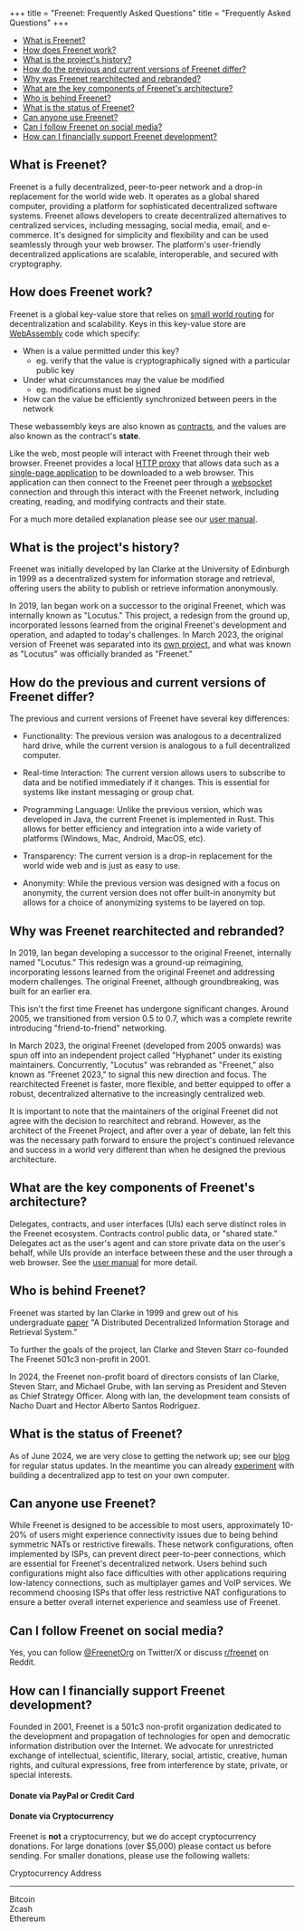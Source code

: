 +++
title = "Freenet: Frequently Asked Questions"
title = "Frequently Asked Questions"
+++

- [What is Freenet?](#what-is-freenet)
- [How does Freenet work?](#how-does-freenet-work)
- [What is the project's history?](#what-is-the-projects-history)
- [How do the previous and current versions of Freenet differ?](#how-do-the-previous-and-current-versions-of-freenet-differ)
- [Why was Freenet rearchitected and rebranded?](#why-was-freenet-rearchitected-and-rebranded)
- [What are the key components of Freenet's architecture?](#what-are-the-key-components-of-freenets-architecture)
- [Who is behind Freenet?](#who-is-behind-freenet)
- [What is the status of Freenet?](#what-is-the-status-of-freenet)
- [Can anyone use Freenet?](#can-anyone-use-freenet)
- [Can I follow Freenet on social media?](#can-i-follow-freenet-on-social-media)
- [How can I financially support Freenet development?](#how-can-i-financially-support-freenet-development)

## <a name="what-is-freenet"></a>What is Freenet?

Freenet is a fully decentralized, peer-to-peer network and a drop-in
replacement for the world wide web. It operates as a global shared
computer, providing a platform for sophisticated decentralized software
systems. Freenet allows developers to create decentralized alternatives
to centralized services, including messaging, social media, email, and
e-commerce. It\'s designed for simplicity and flexibility and can be
used seamlessly through your web browser. The platform\'s user-friendly
decentralized applications are scalable, interoperable, and secured with
cryptography.

## <a name="how-does-freenet-work"></a>How does Freenet work?

Freenet is a global key-value store that relies on [small world
routing](https://en.wikipedia.org/wiki/Small-world_routing) for
decentralization and scalability. Keys in this key-value store are
[WebAssembly](https://en.wikipedia.org/wiki/WebAssembly) code which
specify:

-   When is a value permitted under this key?
    -   eg. verify that the value is cryptographically signed with a
        particular public key
-   Under what circumstances may the value be modified
    -   eg. modifications must be signed
-   How can the value be efficiently synchronized between peers in the
    network

These webassembly keys are also known as
[contracts](https://docs.freenet.org/components/contracts.html), and the
values are also known as the contract\'s **state**.

Like the web, most people will interact with Freenet through their web
browser. Freenet provides a local [HTTP
proxy](https://docs.freenet.org/components/ui.html) that allows data
such as a [single-page
application](https://en.wikipedia.org/wiki/Single-page_application) to
be downloaded to a web browser. This application can then connect to the
Freenet peer through a
[websocket](https://en.wikipedia.org/wiki/WebSocket) connection and
through this interact with the Freenet network, including creating,
reading, and modifying contracts and their state.

For a much more detailed explanation please see our [user
manual](https://docs.freenet.org/introduction.html).

## <a name="what-is-the-projects-history"></a>What is the project's history?

Freenet was initially developed by Ian Clarke at the University of
Edinburgh in 1999 as a decentralized system for information storage and
retrieval, offering users the ability to publish or retrieve information
anonymously.

In 2019, Ian began work on a successor to the original Freenet, which
was internally known as \"Locutus.\" This project, a redesign from the
ground up, incorporated lessons learned from the original Freenet\'s
development and operation, and adapted to today\'s challenges. In March
2023, the original version of Freenet was separated into its [own
project](https://www.hyphanet.org/pages/about.html), and what was known
as \"Locutus\" was officially branded as \"Freenet.\"

## <a name="how-do-the-previous-and-current-versions-of-freenet-differ"></a>How do the previous and current versions of Freenet differ?

The previous and current versions of Freenet have several key
differences:

-   Functionality: The previous version was analogous to a decentralized
    hard drive, while the current version is analogous to a full
    decentralized computer.

-   Real-time Interaction: The current version allows users to subscribe
    to data and be notified immediately if it changes. This is essential
    for systems like instant messaging or group chat.

-   Programming Language: Unlike the previous version, which was
    developed in Java, the current Freenet is implemented in Rust. This
    allows for better efficiency and integration into a wide variety of
    platforms (Windows, Mac, Android, MacOS, etc).

-   Transparency: The current version is a drop-in replacement for the
    world wide web and is just as easy to use.

-   Anonymity: While the previous version was designed with a focus on
    anonymity, the current version does not offer built-in anonymity but
    allows for a choice of anonymizing systems to be layered on top.

## <a name="why-was-freenet-rearchitected-and-rebranded"></a>Why was Freenet rearchitected and rebranded?

In 2019, Ian began developing a successor to the original Freenet,
internally named \"Locutus.\" This redesign was a ground-up reimagining,
incorporating lessons learned from the original Freenet and addressing
modern challenges. The original Freenet, although groundbreaking, was
built for an earlier era.

This isn\'t the first time Freenet has undergone significant changes.
Around 2005, we transitioned from version 0.5 to 0.7, which was a
complete rewrite introducing \"friend-to-friend\" networking.

In March 2023, the original Freenet (developed from 2005 onwards) was
spun off into an independent project called \"Hyphanet\" under its
existing maintainers. Concurrently, \"Locutus\" was rebranded as
\"Freenet,\" also known as \"Freenet 2023,\" to signal this new
direction and focus. The rearchitected Freenet is faster, more flexible,
and better equipped to offer a robust, decentralized alternative to the
increasingly centralized web.

It is important to note that the maintainers of the original Freenet did
not agree with the decision to rearchitect and rebrand. However, as the
architect of the Freenet Project, and after over a year of debate, Ian
felt this was the necessary path forward to ensure the project\'s
continued relevance and success in a world very different than when he
designed the previous architecture.

## <a name="what-are-the-key-components-of-freenets-architecture"></a>What are the key components of Freenet's architecture?

Delegates, contracts, and user interfaces (UIs) each serve distinct
roles in the Freenet ecosystem. Contracts control public data, or
\"shared state.\" Delegates act as the user\'s agent and can store
private data on the user\'s behalf, while UIs provide an interface
between these and the user through a web browser. See the [user
manual](https://docs.freenet.org/components/overview.html) for more
detail.

## <a name="who-is-behind-freenet"></a>Who is behind Freenet?

Freenet was started by Ian Clarke in 1999 and grew out of his
undergraduate
[paper](https://cs.baylor.edu/~donahoo/classes/5321/papers/C99.pdf) \"A
Distributed Decentralized Information Storage and Retrieval System.\"

To further the goals of the project, Ian Clarke and Steven Starr
co-founded The Freenet 501c3 non-profit in 2001.

In 2024, the Freenet non-profit board of directors consists of Ian
Clarke, Steven Starr, and Michael Grube, with Ian serving as President
and Steven as Chief Strategy Officer. Along with Ian, the development
team consists of Nacho Duart and Hector Alberto Santos Rodriguez.

## <a name="what-is-the-status-of-freenet"></a>What is the status of Freenet?

As of June 2024, we are very close to getting the network up; see our
[blog](https://freenet.org/blog) for regular status updates. In the
meantime you can already
[experiment](https://docs.freenet.org/tutorial.html) with building a
decentralized app to test on your own computer.

## <a name="can-anyone-use-freenet"></a>Can anyone use Freenet?

While Freenet is designed to be accessible to most users, approximately
10-20% of users might experience connectivity issues due to being behind
symmetric NATs or restrictive firewalls. These network configurations,
often implemented by ISPs, can prevent direct peer-to-peer connections,
which are essential for Freenet\'s decentralized network. Users behind
such configurations might also face difficulties with other applications
requiring low-latency connections, such as multiplayer games and VoIP
services. We recommend choosing ISPs that offer less restrictive NAT
configurations to ensure a better overall internet experience and
seamless use of Freenet.

## <a name="can-i-follow-freenet-on-social-media"></a>Can I follow Freenet on social media?

Yes, you can follow [\@FreenetOrg](https://twitter.com/freenetorg) on
Twitter/X or discuss [r/freenet](https://www.reddit.com/r/Freenet/) on
Reddit.

## <a name="how-can-i-financially-support-freenet-development"></a>How can I financially support Freenet development?

Founded in 2001, Freenet is a 501c3 non-profit organization dedicated to
the development and propagation of technologies for open and democratic
information distribution over the Internet. We advocate for unrestricted
exchange of intellectual, scientific, literary, social, artistic,
creative, human rights, and cultural expressions, free from interference
by state, private, or special interests.

#### Donate via PayPal or Credit Card

[](https://www.paypal.com/donate?hosted_button_id=EQ9E7DPHB6ETY)

#### Donate via Cryptocurrency

Freenet is **not** a cryptocurrency, but we do accept cryptocurrency
donations. For large donations (over \$5,000) please contact us before
sending. For smaller donations, please use the following wallets:

  Cryptocurrency   Address
  ---------------- ---------
  Bitcoin          
  Zcash            
  Ethereum         
